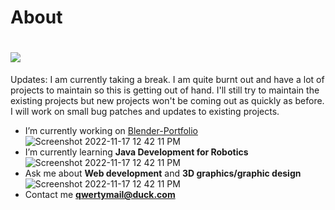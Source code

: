 # About
<h1 alight="center">
<div class="half-half-image-text">
<div class="container" >
<div class="row">
<img src="https://github.com/QwertyIsCoding/QwertyIsCoding/blob/main/somalinga.gif?raw=true">
 </h1>

Updates:
 I am currently taking a break. I am quite burnt out and have a lot of projects to maintain so this is getting out of hand. I'll still try to maintain the existing projects but new projects won't be coming out as quickly as before. I will work on small bug patches and updates to existing projects. 
 
 
- I’m currently working on [Blender-Portfolio](https://github.com/QwertyIsCoding/Blender-Portfolio)
![Screenshot 2022-11-17 12 42 11 PM](https://user-images.githubusercontent.com/77963043/202519109-b174fe9f-4c4a-4c69-a191-5563953bb574.png)
- I’m currently learning **Java Development for Robotics**
![Screenshot 2022-11-17 12 42 11 PM](https://user-images.githubusercontent.com/77963043/202519109-b174fe9f-4c4a-4c69-a191-5563953bb574.png)
- Ask me about **Web development** and **3D graphics/graphic design**
![Screenshot 2022-11-17 12 42 11 PM](https://user-images.githubusercontent.com/77963043/202519109-b174fe9f-4c4a-4c69-a191-5563953bb574.png)
- Contact me **qwertymail@duck.com**

